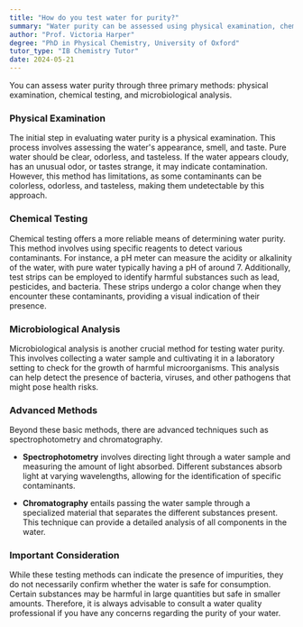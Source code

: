 ```yaml
---
title: "How do you test water for purity?"
summary: "Water purity can be assessed using physical examination, chemical testing, and microbiological analysis to ensure safety and quality."
author: "Prof. Victoria Harper"
degree: "PhD in Physical Chemistry, University of Oxford"
tutor_type: "IB Chemistry Tutor"
date: 2024-05-21
---
```


You can assess water purity through three primary methods: physical examination, chemical testing, and microbiological analysis.

### Physical Examination
The initial step in evaluating water purity is a physical examination. This process involves assessing the water's appearance, smell, and taste. Pure water should be clear, odorless, and tasteless. If the water appears cloudy, has an unusual odor, or tastes strange, it may indicate contamination. However, this method has limitations, as some contaminants can be colorless, odorless, and tasteless, making them undetectable by this approach.

### Chemical Testing
Chemical testing offers a more reliable means of determining water purity. This method involves using specific reagents to detect various contaminants. For instance, a pH meter can measure the acidity or alkalinity of the water, with pure water typically having a pH of around $7$. Additionally, test strips can be employed to identify harmful substances such as lead, pesticides, and bacteria. These strips undergo a color change when they encounter these contaminants, providing a visual indication of their presence.

### Microbiological Analysis
Microbiological analysis is another crucial method for testing water purity. This involves collecting a water sample and cultivating it in a laboratory setting to check for the growth of harmful microorganisms. This analysis can help detect the presence of bacteria, viruses, and other pathogens that might pose health risks.

### Advanced Methods
Beyond these basic methods, there are advanced techniques such as spectrophotometry and chromatography. 

- **Spectrophotometry** involves directing light through a water sample and measuring the amount of light absorbed. Different substances absorb light at varying wavelengths, allowing for the identification of specific contaminants.
  
- **Chromatography** entails passing the water sample through a specialized material that separates the different substances present. This technique can provide a detailed analysis of all components in the water.

### Important Consideration
While these testing methods can indicate the presence of impurities, they do not necessarily confirm whether the water is safe for consumption. Certain substances may be harmful in large quantities but safe in smaller amounts. Therefore, it is always advisable to consult a water quality professional if you have any concerns regarding the purity of your water.
    